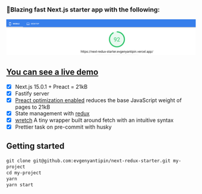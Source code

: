 ### 🚀Blazing fast Next.js starter app with the following:

![Screenshot](pagespeed-insights.png)

## [You can see a live demo](https://nextjs-starter-gamma.vercel.app/)
- [x] Next.js 15.0.1 + Preact = 21kB
- [x] Fastify server
- [x] [Preact optimization enabled](https://github.com/developit/nextjs-preact-demo) reduces the base JavaScript weight of pages to 21kB
- [x] State management with [redux](https://github.com/reactjs/redux)
- [x] [wretch](https://github.com/elbywan/wretch) A tiny wrapper built around fetch with an intuitive syntax
- [x] Prettier task on pre-commit with husky
## Getting started
```
git clone git@github.com:evgenyantipin/next-redux-starter.git my-project
cd my-project
yarn
yarn start
```
